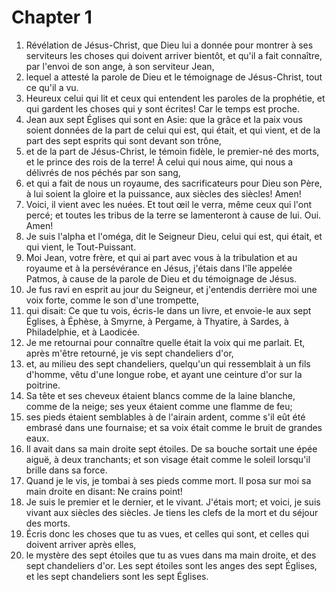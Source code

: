 # Chapter 1

1. Révélation de Jésus-Christ, que Dieu lui a donnée pour montrer à ses serviteurs les choses qui doivent arriver bientôt, et qu'il a fait connaître, par l'envoi de son ange, à son serviteur Jean,
2. lequel a attesté la parole de Dieu et le témoignage de Jésus-Christ, tout ce qu'il a vu.
3. Heureux celui qui lit et ceux qui entendent les paroles de la prophétie, et qui gardent les choses qui y sont écrites! Car le temps est proche.
4. Jean aux sept Églises qui sont en Asie: que la grâce et la paix vous soient données de la part de celui qui est, qui était, et qui vient, et de la part des sept esprits qui sont devant son trône,
5. et de la part de Jésus-Christ, le témoin fidèle, le premier-né des morts, et le prince des rois de la terre! À celui qui nous aime, qui nous a délivrés de nos péchés par son sang,
6. et qui a fait de nous un royaume, des sacrificateurs pour Dieu son Père, à lui soient la gloire et la puissance, aux siècles des siècles! Amen!
7. Voici, il vient avec les nuées. Et tout œil le verra, même ceux qui l'ont percé; et toutes les tribus de la terre se lamenteront à cause de lui. Oui. Amen!
8. Je suis l'alpha et l'oméga, dit le Seigneur Dieu, celui qui est, qui était, et qui vient, le Tout-Puissant.
9. Moi Jean, votre frère, et qui ai part avec vous à la tribulation et au royaume et à la persévérance en Jésus, j'étais dans l'île appelée Patmos, à cause de la parole de Dieu et du témoignage de Jésus.
10. Je fus ravi en esprit au jour du Seigneur, et j'entendis derrière moi une voix forte, comme le son d'une trompette,
11. qui disait: Ce que tu vois, écris-le dans un livre, et envoie-le aux sept Églises, à Éphèse, à Smyrne, à Pergame, à Thyatire, à Sardes, à Philadelphie, et à Laodicée.
12. Je me retournai pour connaître quelle était la voix qui me parlait. Et, après m'être retourné, je vis sept chandeliers d'or,
13. et, au milieu des sept chandeliers, quelqu'un qui ressemblait à un fils d'homme, vêtu d'une longue robe, et ayant une ceinture d'or sur la poitrine.
14. Sa tête et ses cheveux étaient blancs comme de la laine blanche, comme de la neige; ses yeux étaient comme une flamme de feu;
15. ses pieds étaient semblables à de l'airain ardent, comme s'il eût été embrasé dans une fournaise; et sa voix était comme le bruit de grandes eaux.
16. Il avait dans sa main droite sept étoiles. De sa bouche sortait une épée aiguë, à deux tranchants; et son visage était comme le soleil lorsqu'il brille dans sa force.
17. Quand je le vis, je tombai à ses pieds comme mort. Il posa sur moi sa main droite en disant: Ne crains point!
18. Je suis le premier et le dernier, et le vivant. J'étais mort; et voici, je suis vivant aux siècles des siècles. Je tiens les clefs de la mort et du séjour des morts.
19. Écris donc les choses que tu as vues, et celles qui sont, et celles qui doivent arriver après elles,
20. le mystère des sept étoiles que tu as vues dans ma main droite, et des sept chandeliers d'or. Les sept étoiles sont les anges des sept Églises, et les sept chandeliers sont les sept Églises.

